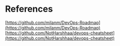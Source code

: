 # References
[https://github.com/milanm/DevOps-Roadmap](https://github.com/milanm/DevOps-Roadmap)
[https://github.com/NotHarshhaa/devops-cheatsheet](https://github.com/NotHarshhaa/devops-cheatsheet)

